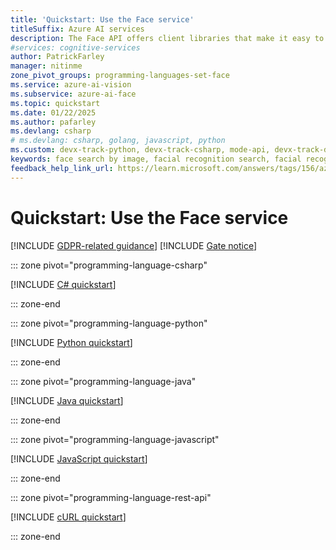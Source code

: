 ```yaml
---
title: 'Quickstart: Use the Face service'
titleSuffix: Azure AI services
description: The Face API offers client libraries that make it easy to detect, find similar, identify, verify, and more.
#services: cognitive-services
author: PatrickFarley
manager: nitinme
zone_pivot_groups: programming-languages-set-face
ms.service: azure-ai-vision
ms.subservice: azure-ai-face
ms.topic: quickstart
ms.date: 01/22/2025
ms.author: pafarley
ms.devlang: csharp
# ms.devlang: csharp, golang, javascript, python
ms.custom: devx-track-python, devx-track-csharp, mode-api, devx-track-dotnet, devx-track-extended-java, devx-track-js
keywords: face search by image, facial recognition search, facial recognition, face recognition app
feedback_help_link_url: https://learn.microsoft.com/answers/tags/156/azure-face
---
```


# Quickstart: Use the Face service

[!INCLUDE [GDPR-related guidance](../includes/identity-data-notice.md)]
[!INCLUDE [Gate notice](../includes/identity-gate-notice.md)]

::: zone pivot="programming-language-csharp"

[!INCLUDE [C# quickstart](../includes/quickstarts-sdk/identity-csharp-sdk.md)]

::: zone-end


::: zone pivot="programming-language-python"

[!INCLUDE [Python quickstart](../includes/quickstarts-sdk/identity-python-sdk.md)]

::: zone-end

::: zone pivot="programming-language-java"

[!INCLUDE [Java quickstart](../includes/quickstarts-sdk/identity-java-sdk.md)]

::: zone-end

::: zone pivot="programming-language-javascript"

[!INCLUDE [JavaScript quickstart](../includes/quickstarts-sdk/identity-javascript-sdk.md)]

::: zone-end

::: zone pivot="programming-language-rest-api"

[!INCLUDE [cURL quickstart](../includes/identity-curl-quickstart.md)]

::: zone-end
